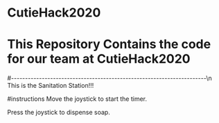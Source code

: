 # CutieHack2020
# This Repository Contains the code for our team at CutieHack2020
#----------------------------------------------------------------------\n
This is the Sanitation Station!!! 

#instructions
Move the joystick to start the timer.

Press the joystick to dispense soap.
